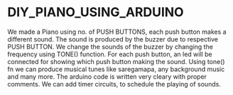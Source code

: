 # DIY_PIANO_USING_ARDUINO

We made a Piano using no. of PUSH BUTTONS, each push button makes a different sound.  The sound is produced by the buzzer due to respective PUSH BUTTON.  We change the sounds of the buzzer by changing the frequency using TONE() function. For each push button, an led will be connected for showing which push button making the sound.
Using tone() fn we can produce musical tunes like saregamapa, any background music and many more.
The arduino code is written very cleary with proper comments.
We can add timer circuits, to schedule the playing of sounds.


